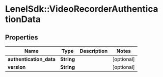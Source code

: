 # LenelSdk::VideoRecorderAuthenticationData

## Properties
Name | Type | Description | Notes
------------ | ------------- | ------------- | -------------
**authentication_data** | **String** |  | [optional] 
**version** | **String** |  | [optional] 

